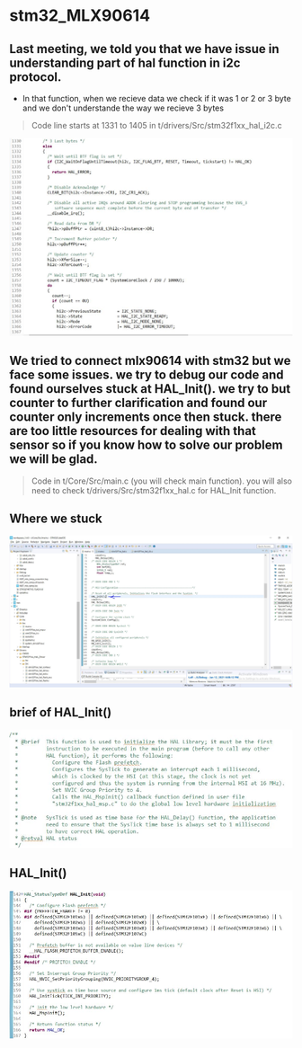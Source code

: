 # stm32_MLX90614
## Last meeting, we told you that we have issue in understanding part of hal function in i2c protocol.
* In that function, when we recieve data we check if it was 1 or 2 or 3 byte and we don't understande the way we recieve 3 bytes
> Code line starts at 1331 to 1405 in t/drivers/Src/stm32f1xx_hal_i2c.c


![4](imgs/4.JPG)

## We tried to connect mlx90614 with stm32 but we face some issues. we try to debug our code and found ourselves stuck at HAL_Init(). we try to but counter to further clarification and found our counter only increments once then stuck. there are too little resources for dealing with that sensor so if you know how to solve our problem we will be glad. 
> Code in t/Core/Src/main.c (you will check main function). you will also need to check t/drivers/Src/stm32f1xx_hal.c for HAL_Init function.
## Where we stuck
![1](imgs/1.jpg)
## brief of HAL_Init()
![2](imgs/2.jpg)
## HAL_Init() 
![3](imgs/3.jpg)
